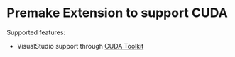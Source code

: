 # Premake Extension to support CUDA

Supported features:

* VisualStudio support through [CUDA Toolkit](https://developer.nvidia.com/cuda-toolkit)

